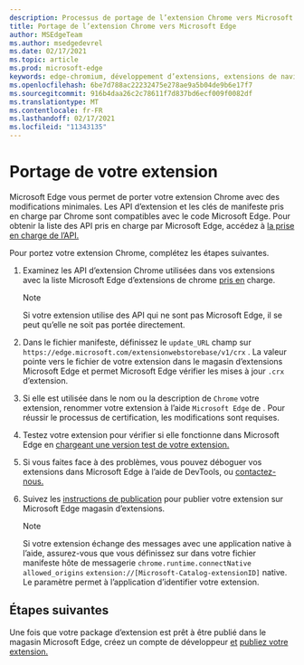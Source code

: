 ```yaml
---
description: Processus de portage de l’extension Chrome vers Microsoft Edge
title: Portage de l’extension Chrome vers Microsoft Edge
author: MSEdgeTeam
ms.author: msedgedevrel
ms.date: 02/17/2021
ms.topic: article
ms.prod: microsoft-edge
keywords: edge-chromium, développement d’extensions, extensions de navigateur, addons, centre de partenaires, développeur
ms.openlocfilehash: 6be7d788ac22232475e278ae9a5b04de9b6e17f7
ms.sourcegitcommit: 916b4daa26c2c78611f7d837bd6ecf009f0082df
ms.translationtype: MT
ms.contentlocale: fr-FR
ms.lasthandoff: 02/17/2021
ms.locfileid: "11343135"
---
```

# Portage de votre extension  

Microsoft Edge vous permet de porter votre extension Chrome avec des modifications minimales.  Les API d’extension et les clés de manifeste pris en charge par Chrome sont compatibles avec le code Microsoft Edge.  Pour obtenir la liste des API pris en charge par Microsoft Edge, accédez à [la prise en charge de l’API.][ExtensionApiSupport]  

Pour portez votre extension Chrome, complétez les étapes suivantes.  

1.  Examinez les API d’extension Chrome utilisées dans vos extensions avec la liste Microsoft Edge d’extensions de chrome [pris en][ExtensionApiSupport] charge.  
    
    > [!NOTE]
    > Si votre extension utilise des API qui ne sont pas Microsoft Edge, il se peut qu’elle ne soit pas portée directement.  
    
1.  Dans le fichier manifeste, définissez le `update_URL` champ sur `https://edge.microsoft.com/extensionwebstorebase/v1/crx` .  La valeur pointe vers le fichier de votre extension dans le magasin d’extensions Microsoft Edge et permet Microsoft Edge vérifier les mises à jour `.crx` d’extension.  
1.  Si elle est utilisée dans le nom ou la description de `Chrome` votre extension, renommer votre extension à l’aide `Microsoft Edge` de .  Pour réussir le processus de certification, les modifications sont requises.  
1.  Testez votre extension pour vérifier si elle fonctionne dans Microsoft Edge en [chargeant une version test de votre extension.][ExtensionsGettingStartedExtensionSideloading]  
1.  Si vous faites face à des problèmes, vous pouvez déboguer vos extensions dans Microsoft Edge à l’aide de DevTools, ou [contactez-nous.][mailtoExtensionMicrosoft]  
1.  Suivez les [instructions de publication][ExtensionsPublishPublishExtension] pour publier votre extension sur Microsoft Edge magasin d’extensions.  
    
    > [!NOTE]
    > Si votre extension échange des messages avec une application native à l’aide, assurez-vous que vous définissez sur dans votre fichier manifeste hôte de messagerie `chrome.runtime.connectNative` `allowed_origins` `extension://[Microsoft-Catalog-extensionID]` native.  Le paramètre permet à l’application d’identifier votre extension.  
    
## Étapes suivantes  

Une fois que votre package d’extension est prêt à être publié dans le magasin Microsoft Edge, créez un compte de développeur [et][ExtensionsPublishCreateDevAccount] [publiez votre extension.][ExtensionsPublishPublishExtension]  

<!-- links -->  

[ExtensionApiSupport]: ./api-support.md "Prise en charge des API | Documents Microsoft"  
[ExtensionsGettingStartedExtensionSideloading]: ../getting-started/extension-sideloading.md "Chargement de version de version | Documents Microsoft"  
[ExtensionsPublishCreateDevAccount]: ../publish/create-dev-account.md "Inscription du développeur | Documents Microsoft"  
[ExtensionsPublishPublishExtension]: ../publish/publish-extension.md "Publier votre extension | Documents Microsoft"  

[ChromeDeveloperWebStorePayments]: https://developer.chrome.com/webstore/one_time_payments "Paiements | Développeur Chrome"  

[mailtoExtensionMicrosoft]: mailto:ext_dev_support@microsoft.com "ext_dev_support@microsoft.com"  
